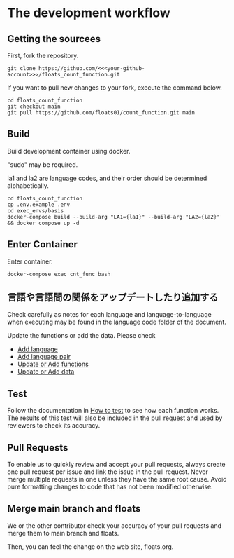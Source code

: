# The development workflow

## Getting the sourcees
First, fork the repository.
```
git clone https://github.com/<<<your-github-account>>>/floats_count_function.git
```

If you want to pull new changes to your fork, execute the command below.
```
cd floats_count_function
git checkout main
git pull https://github.com/floats01/count_function.git main
```

## Build
Build development container using docker.

"sudo" may be required.

la1 and la2 are language codes, and their order should be determined alphabetically.
```
cd floats_count_function
cp .env.example .env
cd exec_envs/basis
docker-compose build --build-arg "LA1={la1}" --build-arg "LA2={la2}" && docker compose up -d
```

## Enter Container
Enter container.

```
docker-compose exec cnt_func bash
```
## 言語や言語間の関係をアップデートしたり追加する
Check carefully as notes for each language and language-to-language when executing may be found in the language code folder of the document.

Update the functions or add the data.
Please check 
- [Add language](Add_language.md)
- [Add language pair](Add_language_pair.md)
- [Update or Add functions](Update_or_Add_functions.md)
- [Update or Add data](Update_or_Add_data.md)

## Test 
Follow the documentation in [How to test](How_to_test.md) to see how each function works.
The results of this test will also be included in the pull request and used by reviewers to check its accuracy.

## Pull Requests

To enable us to quickly review and accept your pull requests, always create one pull request per issue and link the issue in the pull request. Never merge multiple requests in one unless they have the same root cause.  Avoid pure formatting changes to code that has not been modified otherwise.

## Merge main branch and floats

We or the other contributor check your accuracy of your pull requests and merge them to main branch and floats.

Then, you can feel the change on the web site, floats.org.
